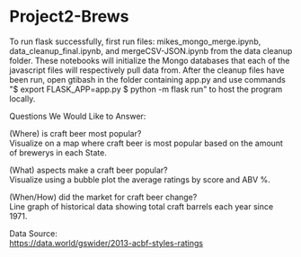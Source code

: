 # Project2-Brews
To run flask successfully, first run files: mikes_mongo_merge.ipynb, data_cleanup_final.ipynb, and mergeCSV-JSON.ipynb from the data cleanup folder. These notebooks will initialize the Mongo databases that each of the javascript files will respectively pull data from. After the cleanup files have been run, open gtibash in the folder containing app.py and use commands "$ export FLASK_APP=app.py
$ python -m flask run" to host the program locally.


Questions We Would Like to Answer:
<br>

(Where) is craft beer most popular?
<br>
Visualize on a map where craft beer is most popular based on the amount of brewerys in each State.
<br>

(What) aspects make a craft beer popular?
<br>
Visualize using a bubble plot the average ratings by score and ABV %.
<br>

(When/How) did the market for craft beer change?
<br>
Line graph of historical data showing total craft barrels each year since 1971.
<br>

Data Source:<br>
https://data.world/gswider/2013-acbf-styles-ratings
